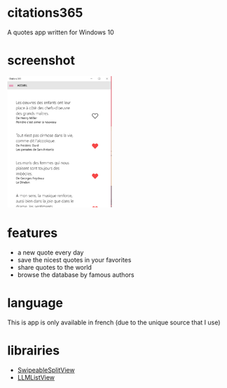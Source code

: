 # citations365
A quotes app written for Windows 10

# screenshot
<!-- ![citations365](screenshot365.png) -->
<img src="screenshot365.png" alt="citations365" height="300" />

# features
* a new quote every day
* save the nicest quotes in your favorites
* share quotes to the world
* browse the database by famous authors

# language
This is app is only available in french (due to the unique source that I use)

# librairies
* [SwipeableSplitView](https://github.com/JustinXinLiu/SwipeableSplitView)
* [LLMListView](https://github.com/brookshi/LLMListView)
